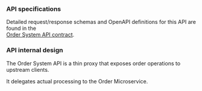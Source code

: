 ### API specifications
Detailed request/response schemas and OpenAPI definitions for this API are found in the  
[Order System API contract](../2%20-%20API%20service%20contracts/order%20system%20API.yml).




### API internal design

The Order System API is a thin proxy that exposes order operations to upstream clients.

It delegates actual processing to the Order Microservice.